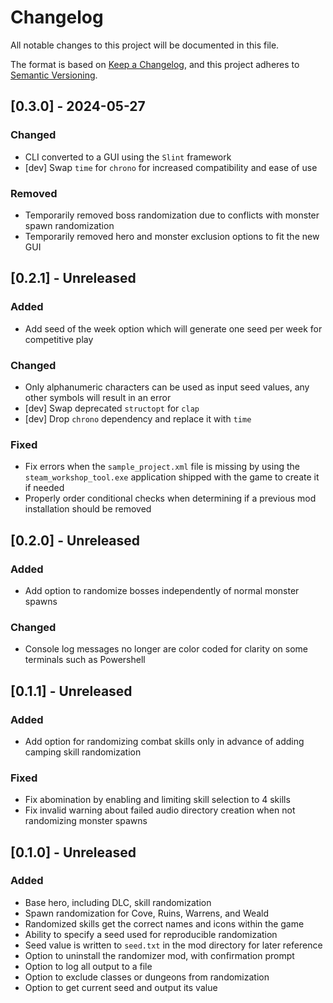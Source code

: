 # Changelog
All notable changes to this project will be documented in this file.

The format is based on [Keep a Changelog](https://keepachangelog.com),
and this project adheres to [Semantic Versioning](https://semver.org).

## [0.3.0] - 2024-05-27

### Changed

- CLI converted to a GUI using the `Slint` framework
- [dev] Swap `time` for `chrono` for increased compatibility and ease of use

### Removed

- Temporarily removed boss randomization due to conflicts with monster spawn randomization
- Temporarily removed hero and monster exclusion options to fit the new GUI

## [0.2.1] - Unreleased

### Added

- Add seed of the week option which will generate one seed per week for competitive play

### Changed

- Only alphanumeric characters can be used as input seed values, any other symbols will result in an error
- [dev] Swap deprecated `structopt` for `clap`
- [dev] Drop `chrono` dependency and replace it with `time`

### Fixed

- Fix errors when the `sample_project.xml` file is missing by using the `steam_workshop_tool.exe` application shipped with the game to create it if needed
- Properly order conditional checks when determining if a previous mod installation should be removed

## [0.2.0] - Unreleased

### Added

- Add option to randomize bosses independently of normal monster spawns

### Changed

- Console log messages no longer are color coded for clarity on some terminals such as Powershell

## [0.1.1] - Unreleased

### Added

- Add option for randomizing combat skills only in advance of adding camping skill randomization

### Fixed

- Fix abomination by enabling and limiting skill selection to 4 skills
- Fix invalid warning about failed audio directory creation when not randomizing monster spawns

## [0.1.0] - Unreleased

### Added
- Base hero, including DLC, skill randomization
- Spawn randomization for Cove, Ruins, Warrens, and Weald
- Randomized skills get the correct names and icons within the game
- Ability to specify a seed used for reproducible randomization
- Seed value is written to `seed.txt` in the mod directory for later reference
- Option to uninstall the randomizer mod, with confirmation prompt
- Option to log all output to a file
- Option to exclude classes or dungeons from randomization
- Option to get current seed and output its value
